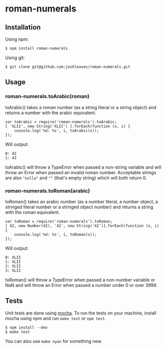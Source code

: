 # roman-numerals #
## Installation ##
Using npm:

    $ npm install roman-numerals
    
Using git:

    $ git clone git@github.com:joshleaves/roman-numerals.git

## Usage ##

### roman-numerals.toArabic(roman) ###
toArabic() takes a roman number (as a string literal or a string object) and returns a number with the arabic equivalent.

    var toArabic = require('roman-numerals').toArabic;
    [ 'XLII', new String('XLII') ].forEach(function (x, i) {
        console.log('%d: %s', i, toArabic(x));
    });
Will output:

    0: 42
    1: 42

toArabic() will throw a TypeError when passed a non-string variable and will throw an Error when passed an invalid roman number. Acceptable strings are also `"nulla"` and `""` (that's empty string) which will both return 0.

### roman-numerals.toRoman(arabic) ###
toRoman() takes an arabic number (as a number literal, a number object, a stringed literal number or a stringed object number) and returns a string with the roman equivalent.

    var toRoman = require('roman-numerals').toRoman;
    [ 42, new Number(42), '42', new String('42')].forEach(function (x, i) {
        console.log('%d: %s', i, toRoman(x));
    });
Will output:

    0: XLII
    1: XLII
    2: XLII
    3: XLII

toRoman() will throw a TypeError when passed a non-number variable or NaN and will throw an Error when passed a number under 0 or over 3999.

## Tests ##
Unit tests are done using [mocha](https://github.com/visionmedia/mocha/). To run the tests on your machine, install mocha using npm and run `make test` or `npm test`.

    $ npm install --dev
    $ make test

You can also use `make nyan` for something new.
